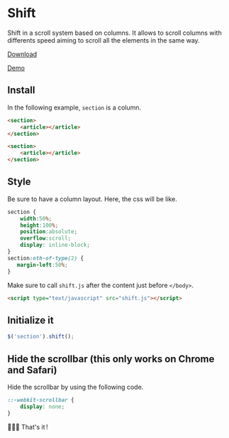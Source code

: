 # Shift
Shift in a scroll system based on columns. It allows to scroll columns with differents speed aiming to scroll all the elements in the same way.

[Download](https://raw.githubusercontent.com/brunolandowski/nexus/master/nexus.js)

[Demo](https://jsfiddle.net/brunolandowski/o0z4L11n/)
## Install
In the following example, `section` is a column.
```HTML 
<section>
    <article></article>
</section>

<section>
    <article></article>
</section>
```
## Style
Be sure to have a column layout. Here, the css will be like.
```CSS 
section {
    width:50%;
    height:100%;
    position:absolute;
    overflow:scroll;
    display: inline-block;
}
section:nth-of-type(2) {
   margin-left:50%;
}
```
Make sure to call `shift.js` after the content just before `</body>`.
```HTML
<script type="text/javascript" src="shift.js"></script>
```

## Initialize it
```JavaScript
$('section').shift();
```
## Hide the scrollbar (this only works on Chrome and Safari)
Hide the scrollbar by using the following code.
```CSS
::-webkit-scrollbar { 
    display: none; 
}
```
:palm_tree::palm_tree::palm_tree: That's it&#8239;!
